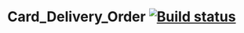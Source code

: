 # Card_Delivery_Order [![Build status](https://ci.appveyor.com/api/projects/status/e7qbuao5239ecpdq?svg=true)](https://ci.appveyor.com/project/Azize87/card-delivery-order)